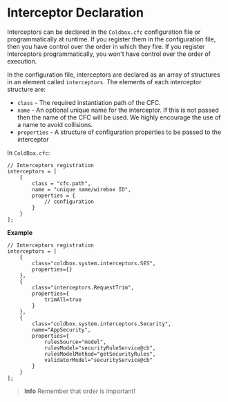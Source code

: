# Interceptor Declaration

Interceptors can be declared in the `Coldbox.cfc` configuration file or programmatically at runtime. If you register them in the configuration file, then you have control over the order in which they fire. If you register interceptors programmatically, you won't have control over the order of execution.

In the configuration file, interceptors are declared as an array of structures in an element called `interceptors`. The elements of each interceptor structure are:

* `class` - The required instantiation path of the CFC.
* `name` - An optional unique name for the interceptor. If this is not passed then the name of the CFC will be used. We highly encourage the use of a name to avoid collisions.
* `properties` - A structure of configuration properties to be passed to the interceptor

In `ColdBox.cfc`:

```text
// Interceptors registration
interceptors = [
    { 
        class = "cfc.path",
        name = "unique name/wirebox ID",
        properties = { 
            // configuration
        }
    }
];
```

**Example**

```text
// Interceptors registration
interceptors = [
    {
        class="coldbox.system.interceptors.SES",
        properties={}
    },
    {
        class="interceptors.RequestTrim",
        properties={
            trimAll=true
        }
    },
    {
        class="coldbox.system.interceptors.Security",
        name="AppSecurity",
        properties={
            rulesSource="model",
            rulesModel="securityRuleService@cb",
            rulesModelMethod="getSecurityRules",
            validatorModel="securityService@cb"
        }
    }
];
```

> **Info** Remember that order is important!

